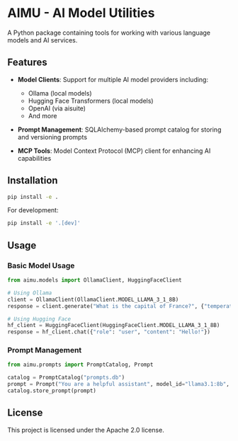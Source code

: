 # AIMU - AI Model Utilities

A Python package containing tools for working with various language models and AI services.

## Features

- **Model Clients**: Support for multiple AI model providers including:
  - Ollama (local models)
  - Hugging Face Transformers (local models)
  - OpenAI (via aisuite)
  - And more

- **Prompt Management**: SQLAlchemy-based prompt catalog for storing and versioning prompts

- **MCP Tools**: Model Context Protocol (MCP) client for enhancing AI capabilities

## Installation

```bash
pip install -e .
```

For development:
```bash
pip install -e '.[dev]'
```

## Usage

### Basic Model Usage

```python
from aimu.models import OllamaClient, HuggingFaceClient

# Using Ollama
client = OllamaClient(OllamaClient.MODEL_LLAMA_3_1_8B)
response = client.generate("What is the capital of France?", {"temperature": 0.7})

# Using Hugging Face
hf_client = HuggingFaceClient(HuggingFaceClient.MODEL_LLAMA_3_1_8B)
response = hf_client.chat({"role": "user", "content": "Hello!"})
```

### Prompt Management

```python
from aimu.prompts import PromptCatalog, Prompt

catalog = PromptCatalog("prompts.db")
prompt = Prompt("You are a helpful assistant", model_id="llama3.1:8b", version=1)
catalog.store_prompt(prompt)
```

## License

This project is licensed under the Apache 2.0 license.
